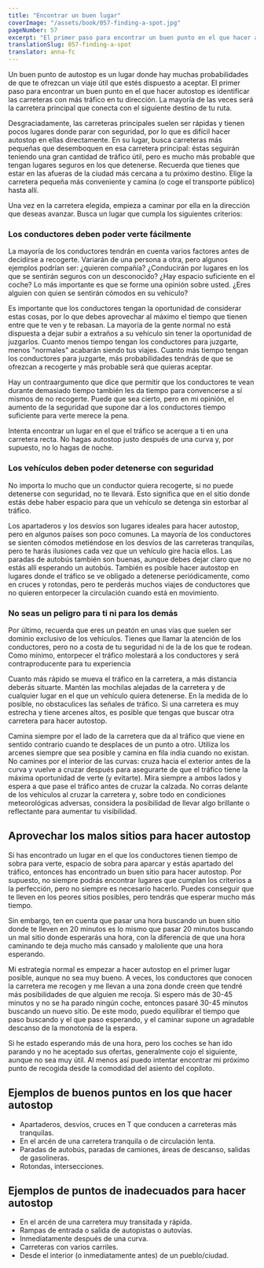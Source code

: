 ```yaml
---
title: "Encontrar un buen lugar"
coverImage: "/assets/book/057-finding-a-spot.jpg"
pageNumber: 57
excerpt: "El primer paso para encontrar un buen punto en el que hacer autostop es identificar las carreteras con más tráfico en tu dirección."
translationSlug: 057-finding-a-spot
translator: anna-fc
---
```


Un buen punto de autostop es un lugar donde hay muchas probabilidades de que te ofrezcan un viaje útil que estés dispuesto a aceptar. El primer paso para encontrar un buen punto en el que hacer autostop es identificar las carreteras con más tráfico en tu dirección. La mayoría de las veces será la carretera principal que conecta con el siguiente destino de tu ruta.

Desgraciadamente, las carreteras principales suelen ser rápidas y tienen pocos lugares donde parar con seguridad, por lo que es difícil hacer autostop en ellas directamente. En su lugar, busca carreteras más pequeñas que desemboquen en esa carretera principal: éstas seguirán teniendo una gran cantidad de tráfico útil, pero es mucho más probable que tengan lugares seguros en los que detenerse. Recuerda que tienes que estar en las afueras de la ciudad más cercana a tu próximo destino. Elige la carretera pequeña más conveniente y camina (o coge el transporte público) hasta allí.

Una vez en la carretera elegida, empieza a caminar por ella en la dirección que deseas avanzar. Busca un lugar que cumpla los siguientes criterios:

### Los conductores deben poder verte fácilmente

La mayoría de los conductores tendrán en cuenta varios factores antes de decidirse a recogerte. Variarán de una persona a otra, pero algunos ejemplos podrían ser: ¿quieren compañía? ¿Conducirán por lugares en los que se sentirán seguros con un desconocido? ¿Hay espacio suficiente en el coche? Lo más importante es que se forme una opinión sobre usted. ¿Eres alguien con quien se sentirán cómodos en su vehículo?

Es importante que los conductores tengan la oportunidad de considerar estas cosas, por lo que debes aprovechar al máximo el tiempo que tienen entre que te ven y te rebasan. La mayoría de la gente normal no está dispuesta a dejar subir a extraños a su vehículo sin tener la oportunidad de juzgarlos. Cuanto menos tiempo tengan los conductores para juzgarte, menos "normales" acabarán siendo tus viajes. Cuanto más tiempo tengan los conductores para juzgarte, más probabilidades tendrás de que se ofrezcan a recogerte y más probable será que quieras aceptar.

Hay un contraargumento que dice que permitir que los conductores te vean durante demasiado tiempo también les da tiempo para convencerse a sí mismos de no recogerte. Puede que sea cierto, pero en mi opinión, el aumento de la seguridad que supone dar a los conductores tiempo suficiente para verte merece la pena.

Intenta encontrar un lugar en el que el tráfico se acerque a ti en una carretera recta. No hagas autostop justo después de una curva y, por supuesto, no lo hagas de noche.

### Los vehículos deben poder detenerse con seguridad

No importa lo mucho que un conductor quiera recogerte, si no puede detenerse con seguridad, no te llevará. Esto significa que en el sitio donde estás debe haber espacio para que un vehículo se detenga sin estorbar al tráfico.

Los apartaderos y los desvíos son lugares ideales para hacer autostop, pero en algunos países son poco comunes. La mayoría de los conductores se sienten cómodos metiéndose en los desvíos de las carreteras tranquilas, pero te harás ilusiones cada vez que un vehículo gire hacia ellos. Las paradas de autobús también son buenas, aunque debes dejar claro que no estás allí esperando un autobús. También es posible hacer autostop en lugares donde el tráfico se ve obligado a detenerse periódicamente, como en cruces y rotondas, pero te perderás muchos viajes de conductores que no quieren entorpecer la circulación cuando está en movimiento.

### No seas un peligro para ti ni para los demás

Por último, recuerda que eres un peatón en unas vías que suelen ser dominio exclusivo de los vehículos. Tienes que llamar la atención de los conductores, pero no a costa de tu seguridad ni de la de los que te rodean. Como mínimo, entorpecer el tráfico molestará a los conductores y será contraproducente para tu experiencia

Cuanto más rápido se mueva el tráfico en la carretera, a más distancia deberás situarte. Mantén las mochilas alejadas de la carretera y de cualquier lugar en el que un vehículo quiera detenerse. En la medida de lo posible, no obstaculices las señales de tráfico. Si una carretera es muy estrecha y tiene arcenes altos, es posible que tengas que buscar otra carretera para hacer autostop.

Camina siempre por el lado de la carretera que da al tráfico que viene en sentido contrario cuando te desplaces de un punto a otro. Utiliza los arcenes siempre que sea posible y camina en fila india cuando no existan. No camines por el interior de las curvas: cruza hacia el exterior antes de la curva y vuelve a cruzar después para asegurarte de que el tráfico tiene la máxima oportunidad de verte (y evitarte). Mira siempre a ambos lados y espera a que pase el tráfico antes de cruzar la calzada. No corras delante de los vehículos al cruzar la carretera y, sobre todo en condiciones meteorológicas adversas, considera la posibilidad de llevar algo brillante o reflectante para aumentar tu visibilidad.

## Aprovechar los malos sitios para hacer autostop

Si has encontrado un lugar en el que los conductores tienen tiempo de sobra para verte, espacio de sobra para aparcar y estás apartado del tráfico, entonces has encontrado un buen sitio para hacer autostop. Por supuesto, no siempre podrás encontrar lugares que cumplan los criterios a la perfección, pero no siempre es necesario hacerlo. Puedes conseguir que te lleven en los peores sitios posibles, pero tendrás que esperar mucho más tiempo.

Sin embargo, ten en cuenta que pasar una hora buscando un buen sitio donde te lleven en 20 minutos es lo mismo que pasar 20 minutos buscando un mal sitio donde esperarás una hora, con la diferencia de que una hora caminando te deja mucho más cansado y maloliente que una hora esperando.

Mi estrategia normal es empezar a hacer autostop en el primer lugar posible, aunque no sea muy bueno. A veces, los conductores que conocen la carretera me recogen y me llevan a una zona donde creen que tendré más posibilidades de que alguien me recoja. Si espero más de 30-45 minutos y no se ha parado ningún coche, entonces pasaré 30-45 minutos buscando un nuevo sitio. De este modo, puedo equilibrar el tiempo que paso buscando y el que paso esperando, y el caminar supone un agradable descanso de la monotonía de la espera.

Si he estado esperando más de una hora, pero los coches se han ido parando y no he aceptado sus ofertas, generalmente cojo el siguiente, aunque no sea muy útil. Al menos así puedo intentar encontrar mi próximo punto de recogida desde la comodidad del asiento del copiloto.

## Ejemplos de buenos puntos en los que hacer autostop

- Apartaderos, desvíos, cruces en T que conducen a carreteras más tranquilas.
- En el arcén de una carretera tranquila o de circulación lenta.
- Paradas de autobús, paradas de camiones, áreas de descanso, salidas de gasolineras.
- Rotondas, intersecciones.

## Ejemplos de puntos de inadecuados para hacer autostop

- En el arcén de una carretera muy transitada y rápida.
- Rampas de entrada o salida de autopistas o autovías.
- Inmediatamente después de una curva.
- Carreteras con varios carriles.
- Desde el interior (o inmediatamente antes) de un pueblo/ciudad.
